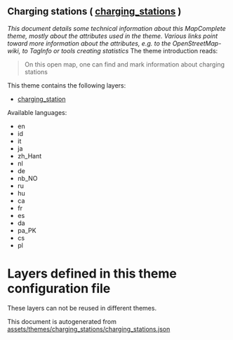 [//]: # (WARNING: this file is automatically generated. Please find the sources at the bottom and edit those sources)

## Charging stations ( [charging_stations](https://mapcomplete.org/charging_stations) )
_This document details some technical information about this MapComplete theme, mostly about the attributes used in the theme. Various links point toward more information about the attributes, e.g. to the OpenStreetMap-wiki, to TagInfo or tools creating statistics_
The theme introduction reads:

> On this open map, one can find and mark information about charging stations

This theme contains the following layers:

 - [charging_station](../Layers/charging_station.md)

Available languages:

 - en
 - id
 - it
 - ja
 - zh_Hant
 - nl
 - de
 - nb_NO
 - ru
 - hu
 - ca
 - fr
 - es
 - da
 - pa_PK
 - cs
 - pl

# Layers defined in this theme configuration file
These layers can not be reused in different themes.


This document is autogenerated from [assets/themes/charging_stations/charging_stations.json](https://github.com/pietervdvn/MapComplete/blob/develop/assets/themes/charging_stations/charging_stations.json)
